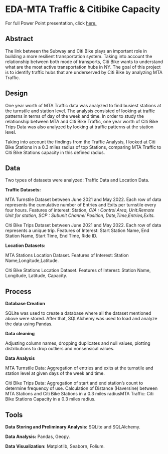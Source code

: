 # EDA-MTA Traffic & Citibike Capacity

For full Power Point presentation, click [here.]()

## **Abstract**

The link between the Subway and Citi Bike plays an important role in building a more resilient transportation system. Taking into account the relationship between both mode of transports, Citi Bike wants to understand what are the most active transportation hubs in NY. The goal of this project is to identify traffic hubs that are underserved by Citi Bike by analyzing MTA Traffic. 

## **Design**

One year worth of MTA Traffic data was analyzed to find busiest stations at the turnstile and station level. The analysis consisted of looking at traffic patterns in terms of day of the week and time. In order to study the relationship between MTA and Citi Bike Traffic, one year worth of Citi Bike Trips Data was also analyzed by looking at traffic patterns at the station level. 

Taking into account the findings from the Traffic Analysis, I looked at Citi Bike Stations in a 0.3 miles radius of top Stations, comparing MTA Traffic to Citi Bike Stations capacity in this defined radius. 

## **Data**

Two types of datasets were analyzed: Traffic Data and Location Data.

**Traffic Datasets:**

MTA Turnstile Dataset between June 2021 and May 2022. Each row of data represents the cumulative number of Entries and Exits per turnstile every four hours. Features of interest: Station, *C/A : Control Area, Unit:Remote Unit for station, SCP : Subunit Channel Position, Date,Time,Entries,Exits.*

Citi Bike Trips Dataset between June 2021 and May 2022. Each row of data represents a unique trip. Features of Interest: Start Station Name, End Station Name, Start Time, End Time, Ride ID.

**Location Datasets:**

MTA Stations Location Dataset. Features of Interest: Station Name,Longitude,Latitude.

Citi Bike Stations Location Dataset. Features of Interest: Station Name, Longitude, Latitude, Capacity.

## **Process**

**Database Creation** 

SQLite was used to create a database where all the dataset mentioned above were stored. After that, SQLAlchemy was used to load and analyze the data using Pandas. 

**Data cleaning**

Adjusting column names, dropping duplicates and null values, plotting distributions to drop outliers and nonsensical values. 

**Data Analysis**

MTA Turnstile Data: Aggregation of entries and exits at the turnstile and station level at given days of the week and time. 

Citi Bike Trips Data: Aggregation of start and end station’s count to determine frequency of use. Calculation of Distance (Haversine) between MTA Stations and Citi Bike Stations in a 0.3 miles radiusMTA Traffic: Citi Bike Stations Capacity in a 0.3 miles radius. 

## **Tools**

**Data Storing and Preliminary Analysis:** SQLite and SQLAlchemy.

**Data Analysis:** Pandas, Geopy.

**Data Visualization:** Matplotlib, Seaborn, Folium.
